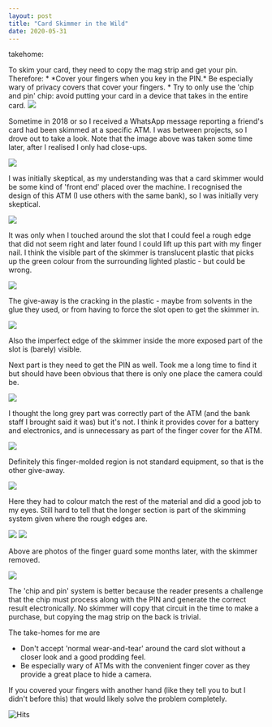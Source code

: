 ```yaml
---
layout: post
title: "Card Skimmer in the Wild"
date: 2020-05-31
---
```


<p class="head1">
takehome:
</p>
To skim your card, they need to copy the mag strip and get your pin.  Therefore:
* *Cover your fingers when you key in the PIN.*  Be especially wary of
  privacy covers that cover your fingers.
* Try to only use the 'chip and pin' chip: avoid putting your card in a device that takes in the entire card.

<img src="/assets/card-skimmer/IMG_5989.JPG">

Sometime in 2018 or so I received a WhatsApp message reporting a
friend's card had been skimmed at a specific ATM.  I was between
projects, so I drove out to take a look. Note that the image above was taken some time later, after I realised I only had close-ups.

<img src="/assets/card-skimmer/1_front.jpg">

I was initially skeptical, as my understanding was that a card skimmer would be some kind of 'front end' placed over the machine.  I recognised the design of this ATM (I use others with the same bank), so I was initially very skeptical.  

<img src="/assets/card-skimmer/2_lift.jpg">

It was only when I touched around the slot that I could feel a rough edge that did not seem right and later found I could lift up this part with my finger nail.  I think the visible part of the skimmer is translucent plastic that picks up the green colour from the surrounding lighted plastic - but could be wrong.

<img src="/assets/card-skimmer/3_cracking1.jpg">

The give-away is the cracking in the plastic - maybe from solvents in
the glue they used, or from having to force the slot open to get the skimmer in.  

<img src="/assets/card-skimmer/4_cracking.jpg">

Also the imperfect edge of the skimmer inside the more exposed part of the slot is (barely) visible.

Next part is they need to get the PIN as well.  Took me a long time to find it but should have been obvious that there is only one place the camera could be.

<img src="/assets/card-skimmer/5_camera.jpg">

I thought the long grey part was correctly part of the ATM (and the
bank staff I brought said it was) but it's not.  I think it provides
cover for a battery and electronics, and is unnecessary as part of the
finger cover for the ATM.

<img src="/assets/card-skimmer/6_camera2.jpg">

Definitely this finger-molded region is not standard equipment, so that is the other give-away.

<img src="/assets/card-skimmer/7_camera3.jpg">

Here they had to colour match the rest of the material and did a good job to my eyes.  Still hard to tell that the longer section is part of the skimming system given where the rough edges are.

<img src="/assets/card-skimmer/IMG_5990.JPG">
<img src="/assets/card-skimmer/IMG_5991.JPG">

Above are photos of the finger guard some months later, with the skimmer
removed.

<img src="/assets/card-skimmer/cc.jpg">

The 'chip and pin' system is better because the reader presents a challenge that
the chip must process along with the PIN and generate the
correct result electronically.  No skimmer will copy that circuit in
the time to make a purchase, but copying the mag strip on the back is
trivial.

The take-homes for me are

* Don't accept 'normal wear-and-tear' around the card slot without a
closer look and a good prodding feel.
* Be especially wary of ATMs with the convenient finger cover as they
provide a great place to hide a camera.

If you covered your fingers with another hand (like they tell you to
but I didn't before this) 
that would likely solve the problem completely.


![Hits](https://hitcounter.pythonanywhere.com/count/tag.svg?url=https%3A%2F%2Fjanerob.com%2Fblog%2F2020%2F05%2F31%2Fcard-skimmer)
